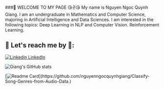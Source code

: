 
###🌱 WELCOME TO MY PAGE 😘✌️😘
My name is Nguyen Ngoc Quynh Giang. I am an undergraduate in Mathematics and Computer Science, majoring in Artificial Intelligence and Data Sciences. I am interested in the following topics: Deep Learning in NLP and Computer Vision. Reinforcement Learning.

 ## 🌱 Let's reach me by 🌱:
[![Linkedin](https://i.stack.imgur.com/gVE0j.png) LinkedIn](https://www.linkedin.com/in/nguy%E1%BB%85n-ng%E1%BB%8Dc-giang/)


![Giang's GitHub stats](https://github-readme-stats.vercel.app/api?username=nguyenngocquynhgiang&hide=contribs,prs&show_icons=true&theme=radical)

[![Readme Card](https://github-readme-stats.vercel.app/api/pin/?username=nguyenngocquynhgiang&repo=Classify-Song-Genres-from-Audio-Data.)](https://github.com/nguyenngocquynhgiang/Classify-Song-Genres-from-Audio-Data.)





